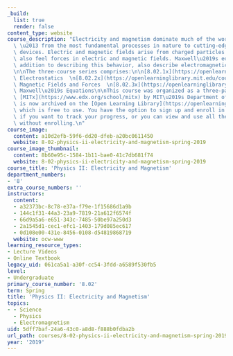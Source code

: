 ```yaml
---
_build:
  list: true
  render: false
content_type: website
course_description: "Electricity and magnetism dominate much of the world around us\
  \ \u2013 from the most fundamental processes in nature to cutting-edge electronic\
  \ devices. Electric and magnetic fields arise from charged particles. Charged particles\
  \ also feel forces in electric and magnetic fields. Maxwell\u2019s equations, in\
  \ addition to describing this behavior, also describe electromagnetic radiation.\_\
  \n\nThe three-course series comprises:\n\n[8.02.1x](https://openlearninglibrary.mit.edu/courses/course-v1:MITx+8.02.1x+1T2019/about):\
  \ Electrostatics  \n[8.02.2x](https://openlearninglibrary.mit.edu/courses/course-v1:MITx+8.02.2x+2T2018/about):\
  \ Magnetic Fields and Forces  \n[8.02.3x](https://openlearninglibrary.mit.edu/courses/course-v1:MITx+8.02.3x+1T2019/about):\
  \ Maxwell\u2019s Equations\n\nThis course was organized as a three-part series on\
  \ [MITx](https://www.edx.org/school/mitx) by MIT\u2019s Department of Physics and\
  \ is now archived on the [Open Learning Library](https://openlearning.mit.edu/courses-programs/open-learning-library),\
  \ which is free to use. You have the option to sign up and enroll in each module\
  \ if you want to track your progress, or you can view and use all the materials\
  \ without enrolling.\n"
course_image:
  content: a10d2efb-59f6-dd20-dfeb-a20bc0611450
  website: 8-02-physics-ii-electricity-and-magnetism-spring-2019
course_image_thumbnail:
  content: 8b60e95c-1584-1b11-bae0-41c7db681f74
  website: 8-02-physics-ii-electricity-and-magnetism-spring-2019
course_title: 'Physics II: Electricity and Magnetism'
department_numbers:
- '8'
extra_course_numbers: ''
instructors:
  content:
  - a32373bc-8c78-e37a-f79e-1f15686d1a9b
  - 144c1f31-44a3-23a9-7819-21a612f6574f
  - 66d9a5a6-e651-343c-7485-50be97a250d3
  - 2a1545d1-cec1-efc1-1403-179d085ec617
  - 0d108e00-431e-8456-0108-d54819868719
  website: ocw-www
learning_resource_types:
- Lecture Videos
- Online Textbook
legacy_uid: 061ca5a1-a30f-cc54-3fdd-a6589f530fb5
level:
- Undergraduate
primary_course_number: '8.02'
term: Spring
title: 'Physics II: Electricity and Magnetism'
topics:
- - Science
  - Physics
  - Electromagnetism
uid: 5dff7baf-24a6-43c0-a8d8-f888b0fdba2b
url_path: courses/8-02-physics-ii-electricity-and-magnetism-spring-2019
year: '2019'
---
```

